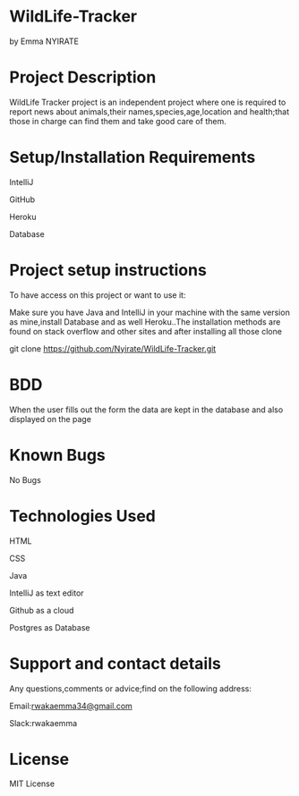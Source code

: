 # WildLife-Tracker

by Emma NYIRATE

# Project Description

WildLife Tracker project is an independent project where one is required to report news about animals,their names,species,age,location and health;that those in charge can find them and take good care of them.

# Setup/Installation Requirements

IntelliJ 

GitHub

Heroku

Database

# Project setup instructions

To have access on this project or want to use it:

Make sure you have Java and IntelliJ in your machine with the same version as mine,install Database and as well Heroku..The installation methods are found on stack overflow and other sites
and after installing all those clone

git clone https://github.com/Nyirate/WildLife-Tracker.git

# BDD

When the user fills out the form the data are kept in the database and also displayed on the page

# Known Bugs

No Bugs

# Technologies Used

HTML 

CSS 

Java

IntelliJ as text editor

Github as a cloud

Postgres as Database

# Support and contact details

Any questions,comments or advice;find on the following address:

Email:rwakaemma34@gmail.com

Slack:rwakaemma

# License

MIT License